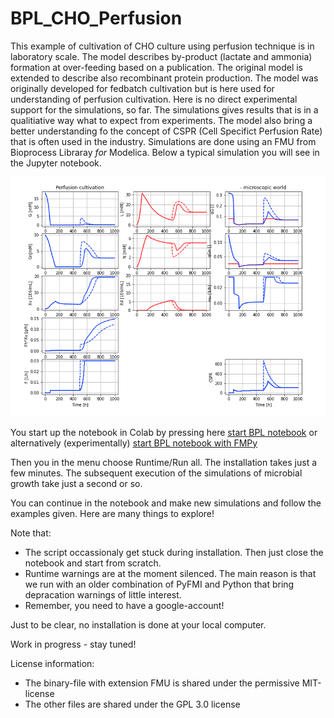 # BPL_CHO_Perfusion

This example of cultivation of CHO culture using perfusion technique is in laboratory scale. The model describes by-product (lactate and ammonia) formation at over-feeding based on a publication. The original model is extended to describe also recombinant protein production. The model was originally developed for fedbatch cultivation but is here used for understanding of perfusion cultivation. Here is no direct experimental support for the simulations, so far. The simulations gives results that is in a qualitiative way what to expect from experiments. The model also bring a better understanding fo the concept of CSPR (Cell Specifict Perfusion Rate) that is often used in the industry. Simulations are done using an FMU from Bioprocess Libraray *for* Modelica. Below a typical simulation you will see in the Jupyter notebook.

![](Fig_BPL_CHO_Perfusion.png)

You start up the notebook in Colab by pressing here
[start BPL notebook](https://colab.research.google.com/github/janpeter19/BPL_CHO_Perfusion/blob/main/BPL_CHO_Perfusion_cspr_opennloop_colab.ipynb)
or alternatively (experimentally) 
[start BPL notebook with FMPy](https://colab.research.google.com/github/janpeter19/BPL_CHO_Perfusion/blob/main/BPL_CHO_Perfusion_cspr_opennloop_fmpy_colab.ipynb)

Then you in the menu choose Runtime/Run all. The installation takes just a few minutes. The subsequent execution of the simulations of microbial growth take just a second or so. 

You can continue in the notebook and make new simulations and follow the examples given. Here are many things to explore!

Note that:
* The script occassionaly get stuck during installation. Then just close the notebook and start from scratch.
* Runtime warnings are at the moment silenced. The main reason is that we run with an older combination of PyFMI and Python that bring depracation warnings of little interest. 
* Remember, you need to have a google-account!

Just to be clear, no installation is done at your local computer.

Work in progress - stay tuned!

License information:
* The binary-file with extension FMU is shared under the permissive MIT-license
* The other files are shared under the GPL 3.0 license


